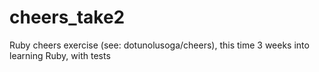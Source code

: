 # cheers_take2
Ruby cheers exercise (see: dotunolusoga/cheers), this time 3 weeks into learning Ruby, with tests

